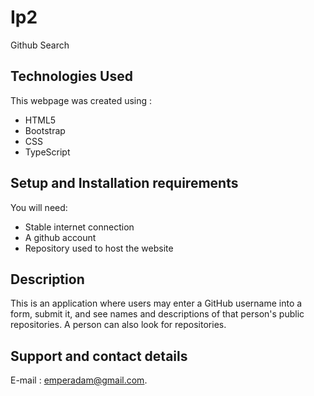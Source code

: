 # Ip2
Github Search
## Technologies Used
This webpage was created using :
* HTML5
* Bootstrap
* CSS
* TypeScript

## Setup and Installation requirements
You will need:
* Stable internet connection
* A github account
* Repository used to host the website

## Description

This is an application where users may enter a GitHub username into a form, submit it, and see names and descriptions of that person's public repositories. A person can also look for repositories.

## Support and contact details
E-mail : emperadam@gmail.com.
